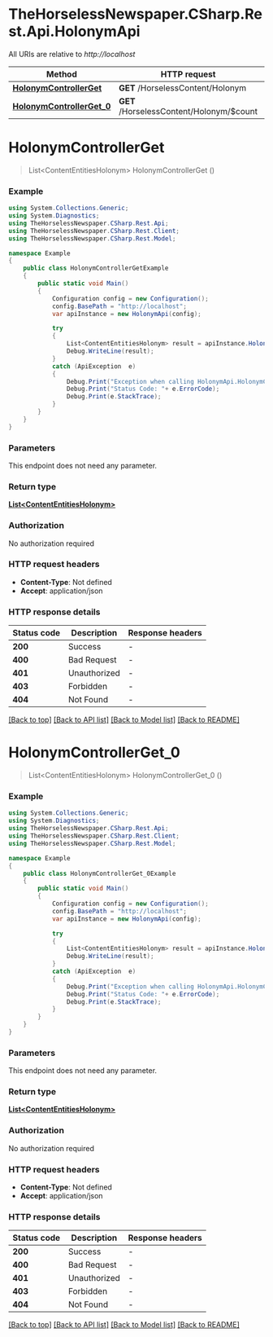 # TheHorselessNewspaper.CSharp.Rest.Api.HolonymApi

All URIs are relative to *http://localhost*

Method | HTTP request | Description
------------- | ------------- | -------------
[**HolonymControllerGet**](HolonymApi.md#holonymcontrollerget) | **GET** /HorselessContent/Holonym | 
[**HolonymControllerGet_0**](HolonymApi.md#holonymcontrollerget_0) | **GET** /HorselessContent/Holonym/$count | 


<a name="holonymcontrollerget"></a>
# **HolonymControllerGet**
> List&lt;ContentEntitiesHolonym&gt; HolonymControllerGet ()



### Example
```csharp
using System.Collections.Generic;
using System.Diagnostics;
using TheHorselessNewspaper.CSharp.Rest.Api;
using TheHorselessNewspaper.CSharp.Rest.Client;
using TheHorselessNewspaper.CSharp.Rest.Model;

namespace Example
{
    public class HolonymControllerGetExample
    {
        public static void Main()
        {
            Configuration config = new Configuration();
            config.BasePath = "http://localhost";
            var apiInstance = new HolonymApi(config);

            try
            {
                List<ContentEntitiesHolonym> result = apiInstance.HolonymControllerGet();
                Debug.WriteLine(result);
            }
            catch (ApiException  e)
            {
                Debug.Print("Exception when calling HolonymApi.HolonymControllerGet: " + e.Message );
                Debug.Print("Status Code: "+ e.ErrorCode);
                Debug.Print(e.StackTrace);
            }
        }
    }
}
```

### Parameters
This endpoint does not need any parameter.

### Return type

[**List&lt;ContentEntitiesHolonym&gt;**](ContentEntitiesHolonym.md)

### Authorization

No authorization required

### HTTP request headers

 - **Content-Type**: Not defined
 - **Accept**: application/json


### HTTP response details
| Status code | Description | Response headers |
|-------------|-------------|------------------|
| **200** | Success |  -  |
| **400** | Bad Request |  -  |
| **401** | Unauthorized |  -  |
| **403** | Forbidden |  -  |
| **404** | Not Found |  -  |

[[Back to top]](#) [[Back to API list]](../README.md#documentation-for-api-endpoints) [[Back to Model list]](../README.md#documentation-for-models) [[Back to README]](../README.md)

<a name="holonymcontrollerget_0"></a>
# **HolonymControllerGet_0**
> List&lt;ContentEntitiesHolonym&gt; HolonymControllerGet_0 ()



### Example
```csharp
using System.Collections.Generic;
using System.Diagnostics;
using TheHorselessNewspaper.CSharp.Rest.Api;
using TheHorselessNewspaper.CSharp.Rest.Client;
using TheHorselessNewspaper.CSharp.Rest.Model;

namespace Example
{
    public class HolonymControllerGet_0Example
    {
        public static void Main()
        {
            Configuration config = new Configuration();
            config.BasePath = "http://localhost";
            var apiInstance = new HolonymApi(config);

            try
            {
                List<ContentEntitiesHolonym> result = apiInstance.HolonymControllerGet_0();
                Debug.WriteLine(result);
            }
            catch (ApiException  e)
            {
                Debug.Print("Exception when calling HolonymApi.HolonymControllerGet_0: " + e.Message );
                Debug.Print("Status Code: "+ e.ErrorCode);
                Debug.Print(e.StackTrace);
            }
        }
    }
}
```

### Parameters
This endpoint does not need any parameter.

### Return type

[**List&lt;ContentEntitiesHolonym&gt;**](ContentEntitiesHolonym.md)

### Authorization

No authorization required

### HTTP request headers

 - **Content-Type**: Not defined
 - **Accept**: application/json


### HTTP response details
| Status code | Description | Response headers |
|-------------|-------------|------------------|
| **200** | Success |  -  |
| **400** | Bad Request |  -  |
| **401** | Unauthorized |  -  |
| **403** | Forbidden |  -  |
| **404** | Not Found |  -  |

[[Back to top]](#) [[Back to API list]](../README.md#documentation-for-api-endpoints) [[Back to Model list]](../README.md#documentation-for-models) [[Back to README]](../README.md)


